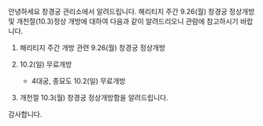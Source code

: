 안녕하세요 창경궁 관리소에서 알려드립니다. 해리티지 주간 9.26(월) 창경궁 정상개방 및 개천절(10.3)정상 개방에 대하여 다음과 같이 알려드리오니 관람에 참고하시기 바랍니다.

1. 해리티지 주간 개방 관련 9.26(월) 창경궁 정상개방

2. 10.2(일) 무료개방
   - 4대궁, 종묘도 10.2(일) 무료개방

3. 개천절 10.3(월) 창경궁 정상개방함을 알려드립니다.

감사합니다.